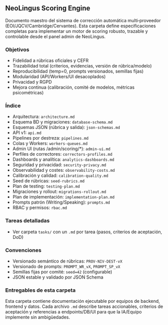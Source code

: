 ## NeoLingus Scoring Engine

Documento maestro del sistema de corrección automática multi‑proveedor (EOI/JQCV/Cambridge/Cervantes). Esta carpeta define especificaciones completas para implementar un motor de scoring robusto, trazable y controlable desde el panel admin de NeoLingus.

### Objetivos

- Fidelidad a rúbricas oficiales y CEFR
- Trazabilidad total (criterios, evidencias, versión de rúbrica/modelo)
- Reproducibilidad (temp=0, prompts versionados, semillas fijas)
- Modularidad (API/Workers/UI desacoplados)
- Privacidad y RGPD
- Mejora continua (calibración, comité de modelos, métricas psicométricas)

### Índice

- Arquitectura: `architecture.md`
- Esquema BD y migraciones: `database-schema.md`
- Esquemas JSON (rúbrica y salida): `json-schemas.md`
- API v1: `api.md`
- Pipelines por destreza: `pipelines.md`
- Colas y Workers: `workers-queues.md`
- Admin UI (rutas /admin/scoring/\*): `admin-ui.md`
- Perfiles de correctores: `correctors-profiles.md`
- Dashboards y analítica: `analytics-dashboards.md`
- Seguridad y privacidad: `security-privacy.md`
- Observabilidad y costes: `observability-costs.md`
- Calibración y calidad: `calibration-quality.md`
- Seed de rúbricas: `seed-rubrics.md`
- Plan de testing: `testing-plan.md`
- Migraciones y rollout: `migrations-rollout.md`
- Plan de implementación: `implementation-plan.md`
- Prompts patrón (Writing/Speaking): `prompts.md`
- RBAC y permisos: `rbac.md`

### Tareas detalladas

- Ver carpeta `tasks/` con un `.md` por tarea (pasos, criterios de aceptación, DoD)

### Convenciones

- Versionado semántico de rúbricas: `PROV-NIV-DEST-vX`
- Versionado de prompts: `PROMPT_WR_vX`, `PROMPT_SP_vX`
- Semillas fijas por comité: `seed=42` (configurable)
- JSON estable y validado por JSON Schema

### Entregables de esta carpeta

Esta carpeta contiene documentación ejecutable por equipos de backend, frontend y datos. Cada archivo `.md` describe tareas accionables, criterios de aceptación y referencias a endpoints/DB/UI para que la IA/Equipo implemente sin ambigüedades.
